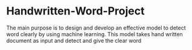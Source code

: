# Handwritten-Word-Project
The main purpose is to design and develop an effective model to detect word clearly by using machine learning. This model takes hand written document as input and detect and give the clear word
